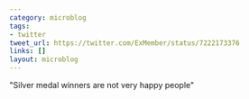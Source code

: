 ```yaml
---
category: microblog
tags:
- twitter
tweet_url: https://twitter.com/ExMember/status/7222173376
links: []
layout: microblog
---
```

"Silver medal winners are not very happy people"
